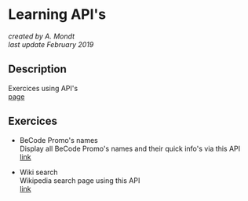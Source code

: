# Learning API's

*created by A. Mondt*
<br/>
*last update February 2019*

## Description

Exercices using API's
<br/>
[page](https://amondt.github.io/learn-API/)

## Exercices

- BeCode Promo's names
  <br/>
  Display all BeCode Promo's names and their quick info's via this API
  <br/>
  [link](https://project-622bb.firebaseio.com/BeCode.json)
  
- Wiki search
  <br/>
  Wikipedia search page using this API
  <br/>
  [link](https://en.wikipedia.org/w/api.php?action=opensearch&format=json&search=example)
